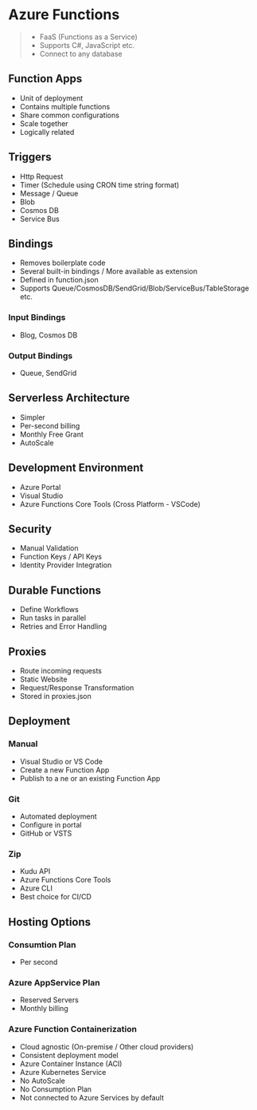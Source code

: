 # Azure Functions

> - FaaS (Functions as a Service)
> - Supports C#, JavaScript etc.
> - Connect to any database

## Function Apps

- Unit of deployment
- Contains multiple functions
- Share common configurations
- Scale together
- Logically related

## Triggers

- Http Request
- Timer (Schedule using CRON time string format)
- Message / Queue
- Blob
- Cosmos DB
- Service Bus

## Bindings

- Removes boilerplate code
- Several built-in bindings / More available as extension
- Defined in function.json
- Supports Queue/CosmosDB/SendGrid/Blob/ServiceBus/TableStorage etc.

### Input Bindings

- Blog, Cosmos DB

### Output Bindings

- Queue, SendGrid

## Serverless Architecture

- Simpler
- Per-second billing
- Monthly Free Grant
- AutoScale

## Development Environment

- Azure Portal
- Visual Studio
- Azure Functions Core Tools (Cross Platform - VSCode)

## Security

- Manual Validation
- Function Keys / API Keys
- Identity Provider Integration

## Durable Functions

- Define Workflows
- Run tasks in parallel
- Retries and Error Handling

## Proxies

- Route incoming requests
- Static Website
- Request/Response Transformation
- Stored in proxies.json

## Deployment

### Manual

- Visual Studio or VS Code
- Create a new Function App
- Publish to a ne or an existing Function App

### Git

- Automated deployment
- Configure in portal
- GitHub or VSTS

### Zip

- Kudu API
- Azure Functions Core Tools
- Azure CLI
- Best choice for CI/CD

## Hosting Options

### Consumtion Plan

- Per second

### Azure AppService Plan

- Reserved Servers
- Monthly billing

### Azure Function Containerization

- Cloud agnostic (On-premise / Other cloud providers)
- Consistent deployment model
- Azure Container Instance (ACI)
- Azure Kubernetes Service
- No AutoScale
- No Consumption Plan
- Not connected to Azure Services by default

